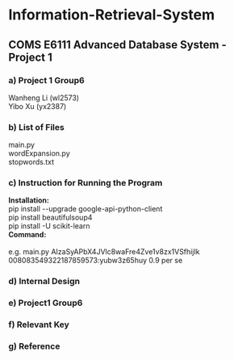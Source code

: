 # Information-Retrieval-System
## COMS E6111 Advanced Database System - Project 1  
### a) Project 1 Group6
  Wanheng Li (wl2573)    
  Yibo Xu (yx2387)
### b) List of Files    
main.py   
wordExpansion.py     
stopwords.txt
### c) Instruction for Running the Program
**Installation:**         
pip install --upgrade google-api-python-client    
pip install beautifulsoup4     
pip install -U scikit-learn       
**Command:**    
<directory> <API Key> <Engine Key> <Query> <Precision>      
e.g. main.py AIzaSyAPbX4JVlc8waFre4Zve1v8zx1VSfhijIk 008083549322187859573:yubw3z65huy 0.9 per se
### d) Internal Design
### e) Project1 Group6
### f) Relevant Key
### g) Reference

